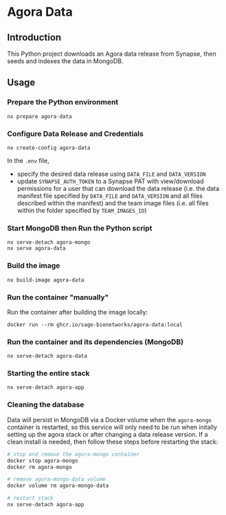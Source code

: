 # Agora Data

## Introduction

This Python project downloads an Agora data release from Synapse, then seeds and indexes the data in
MongoDB.

## Usage

### Prepare the Python environment

```
nx prepare agora-data
```

### Configure Data Release and Credentials

```
nx create-config agora-data
```

In the `.env` file,

- specify the desired data release using `DATA_FILE` and `DATA_VERSION`
- update `SYNAPSE_AUTH_TOKEN` to a Synapse PAT with view/download permissions for a user that can
  download the data release (i.e. the data manifest file specified by `DATA_FILE` and
  `DATA_VERSION` and all files described within the manifest) and the team image files (i.e. all
  files within the folder specified by `TEAM_IMAGES_ID`)

### Start MongoDB then Run the Python script

```
nx serve-detach agora-mongo
nx serve agora-data
```

### Build the image

```
nx build-image agora-data
```

### Run the container "manually"

Run the container after building the image locally:

```
docker run --rm ghcr.io/sage-bionetworks/agora-data:local
```

### Run the container and its dependencies (MongoDB)

```
nx serve-detach agora-data
```

### Starting the entire stack

```
nx serve-detach agora-app
```

### Cleaning the database

Data will persist in MongoDB via a Docker volume when the `agora-mongo` container is restarted, so
this service will only need to be run when initally setting up the agora stack or after changing a
data release version. If a clean install is needed, then follow these steps before restarting the
stack:

```bash
# stop and remove the agora-mongo container
docker stop agora-mongo
docker rm agora-mongo

# remove agora-mongo-data volume
docker volume rm agora-mongo-data

# restart stack
nx serve-detach agora-app
```
